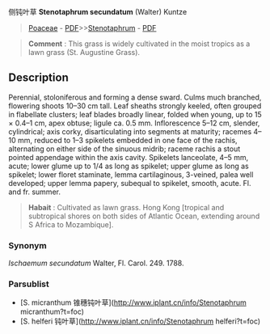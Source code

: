 侧钝叶草 **Stenotaphrum secundatum** (Walter) Kuntze

> [Poaceae](http://www.iplant.cn/info/Poaceae?t=foc) - [PDF](http://www.iplant.cn/foc/pdf/Poaceae.pdf)>>[Stenotaphrum](http://www.iplant.cn/info/Stenotaphrum?t=foc) - [PDF](http://www.iplant.cn/foc/pdf/Stenotaphrum.pdf)

> **Comment** : 
> This grass is widely cultivated in the moist tropics as a lawn grass (St. Augustine Grass).

## Description

Perennial, stoloniferous and forming a dense sward. Culms much branched, flowering shoots 10–30 cm tall. Leaf sheaths strongly keeled, often grouped in flabellate clusters; leaf blades broadly linear, folded when young, up to 15 × 0.4–1 cm, apex obtuse; ligule ca. 0.5 mm. Inflorescence 5–12 cm, slender, cylindrical; axis corky, disarticulating into segments at maturity; racemes 4–10 mm, reduced to 1–3 spikelets embedded in one face of the rachis, alternating on either side of the sinuous midrib; raceme rachis a stout pointed appendage within the axis cavity. Spikelets lanceolate, 4–5 mm, acute; lower glume up to 1/4 as long as spikelet; upper glume as long as spikelet; lower floret staminate, lemma cartilaginous, 3-veined, palea well developed; upper lemma papery, subequal to spikelet, smooth, acute. Fl. and fr. summer.

> **Habait** : 
> Cultivated as lawn grass. Hong Kong [tropical and subtropical shores on both sides of Atlantic Ocean, extending around S Africa to Mozambique].

### Synonym
*Ischaemum secundatum* Walter, Fl. Carol. 249. 1788.

### Parsublist

* [S.  micranthum  锥穗钝叶草](http://www.iplant.cn/info/Stenotaphrum micranthum?t=foc)
* [S.  helferi  钝叶草](http://www.iplant.cn/info/Stenotaphrum helferi?t=foc)
